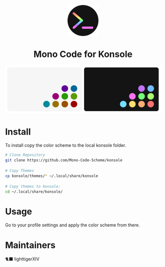 <div align="center">

  <img src="https://raw.githubusercontent.com/Mono-Code-Scheme/assets/refs/heads/main/logos/logo-round.svg" width="100"> 

  # Mono Code for Konsole
  
  <img src="https://raw.githubusercontent.com/Mono-Code-Scheme/assets/refs/heads/main/ports/banner.svg" width="600"> 
</div>

# Install
To install copy the color scheme to the local konsole folder.

```bash
# Clone Repository
git clone https://github.com/Mono-Code-Scheme/konsole

# Copy Themes
cp konsole/themes/* ~/.local/share/konsole

# Copy themes to konsole:
cd ~/.local/share/konsole/
```

# Usage
Go to your profile settings and apply the color scheme from there.

# Maintainers
🐈‍⬛ lighttigerXIV
